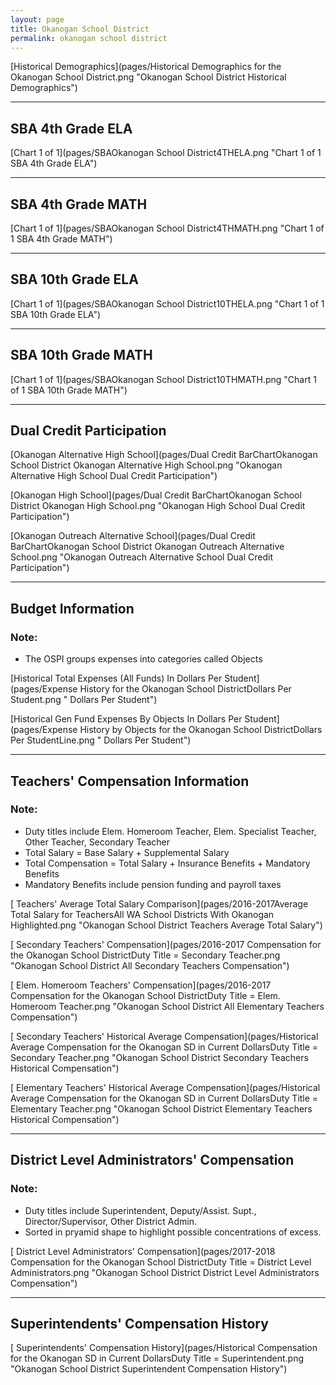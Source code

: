 ```yaml
---
layout: page
title: Okanogan School District
permalink: okanogan school district
---
```



[Historical Demographics](pages/Historical Demographics for the Okanogan School District.png "Okanogan School District Historical Demographics")

___

## SBA 4th Grade ELA

[Chart 1 of 1](pages/SBAOkanogan School District4THELA.png "Chart 1 of 1 SBA 4th Grade ELA")


___

## SBA 4th Grade MATH

[Chart 1 of 1](pages/SBAOkanogan School District4THMATH.png "Chart 1 of 1 SBA 4th Grade MATH")


___

## SBA 10th Grade ELA

[Chart 1 of 1](pages/SBAOkanogan School District10THELA.png "Chart 1 of 1 SBA 10th Grade ELA")


___

## SBA 10th Grade MATH

[Chart 1 of 1](pages/SBAOkanogan School District10THMATH.png "Chart 1 of 1 SBA 10th Grade MATH")


___

## Dual Credit Participation

[Okanogan Alternative High School](pages/Dual Credit BarChartOkanogan School District Okanogan Alternative High School.png "Okanogan Alternative High School Dual Credit Participation")

[Okanogan High School](pages/Dual Credit BarChartOkanogan School District Okanogan High School.png "Okanogan High School Dual Credit Participation")

[Okanogan Outreach Alternative School](pages/Dual Credit BarChartOkanogan School District Okanogan Outreach Alternative School.png "Okanogan Outreach Alternative School Dual Credit Participation")


___

## Budget Information
### Note:
- The OSPI groups expenses into categories called Objects

[Historical Total Expenses (All Funds) In Dollars Per Student](pages/Expense History for the Okanogan School DistrictDollars Per Student.png " Dollars Per Student")

[Historical Gen Fund Expenses By Objects In Dollars Per Student](pages/Expense History by Objects for the Okanogan School DistrictDollars Per StudentLine.png " Dollars Per Student")


___

## Teachers' Compensation Information
### Note:
- Duty titles include Elem. Homeroom Teacher, Elem. Specialist Teacher, Other Teacher, Secondary Teacher
- Total Salary = Base Salary + Supplemental Salary
- Total Compensation = Total Salary + Insurance Benefits + Mandatory Benefits
- Mandatory Benefits include pension funding and payroll taxes

[ Teachers' Average Total Salary Comparison](pages/2016-2017Average Total Salary for TeachersAll WA School Districts With Okanogan Highlighted.png "Okanogan School District Teachers Average Total Salary")

[ Secondary Teachers' Compensation](pages/2016-2017 Compensation for the Okanogan School DistrictDuty Title = Secondary Teacher.png "Okanogan School District All Secondary Teachers Compensation")

[ Elem. Homeroom Teachers' Compensation](pages/2016-2017 Compensation for the Okanogan School DistrictDuty Title = Elem. Homeroom Teacher.png "Okanogan School District All Elementary Teachers Compensation")

[ Secondary Teachers' Historical Average Compensation](pages/Historical Average Compensation for the Okanogan SD in Current DollarsDuty Title = Secondary Teacher.png "Okanogan School District Secondary Teachers Historical Compensation")

[ Elementary Teachers' Historical Average Compensation](pages/Historical Average Compensation for the Okanogan SD in Current DollarsDuty Title = Elementary Teacher.png "Okanogan School District Elementary Teachers Historical Compensation")


___

## District Level Administrators' Compensation

### Note:
- Duty titles include Superintendent, Deputy/Assist. Supt., Director/Supervisor, Other District Admin.
- Sorted in pryamid shape to highlight possible concentrations of excess.

[ District Level Administrators' Compensation](pages/2017-2018 Compensation for the Okanogan School DistrictDuty Title = District Level Administrators.png "Okanogan School District District Level Administrators Compensation")


___

## Superintendents' Compensation History

[ Superintendents' Compensation History](pages/Historical Compensation for the Okanogan SD in Current DollarsDuty Title = Superintendent.png "Okanogan School District Superintendent Compensation History")

